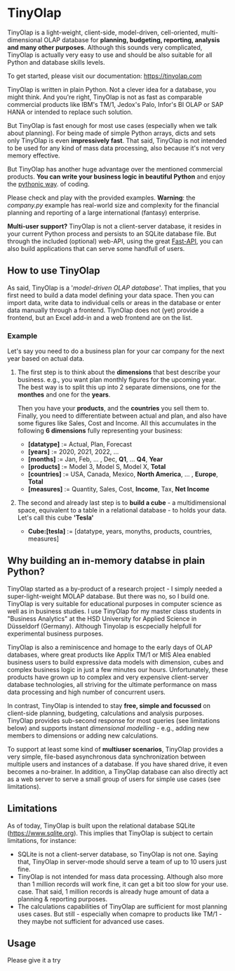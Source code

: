 # TinyOlap 

TinyOlap is a light-weight, client-side, model-driven, cell-oriented, multi-dimensional OLAP 
database for **planning, budgeting, reporting, analysis and many other purposes**. 
Although this sounds very complicated, TinyOlap is actually very easy to use and should 
be also suitable for all Python and database skills levels.

To get started, please visit our documentation: https://tinyolap.com 

TinyOlap is written in plain Python. Not a clever idea for a database, you might think. 
And you're right, TinyOlap is not as fast as comparable commercial products like 
IBM's TM/1, Jedox's Palo, Infor's BI OLAP or SAP HANA or intended to replace such solution. 

But TinyOlap is fast enough for most use cases (especially when we talk about planning). For being made of 
simple Python arrays, dicts and sets only TinyOlap is even **impressively fast**. That said, TinyOlap is not 
intended to be used for any kind of mass data processing, also because it's not very memory effective.  

But TinyOlap has another huge advantage over the mentioned commercial products. **You can write your business 
logic in beautiful Python** and enjoy the [pythonic way](https://www.udacity.com/blog/2020/09/what-is-pythonic-style.html). 
of coding.

Please check and play with the provided examples. **Warning**: the *company.py* example has real-world size and 
complexity for the financial planning and reporting of a large international (fantasy) enterprise. 

**Multi-user support?** TinyOlap is not a client-server database, it resides in your current Python process 
and persists to an SQLite database file. But through the included (optional) web-API, using the great
[Fast-API](https://fastapi.tiangolo.com), you can also build applications that can serve some handfull of users.

## How to use TinyOlap
As said, TinyOlap is a '*model-driven OLAP database*'. That implies, that you first need to build a data model 
defining your data space. Then you can import data, write data to individual cells or areas in the database or enter 
data manually through a frontend. TiynOlap does not (yet) provide a frontend, but an Excel add-in and a web frontend 
are on the list.

### Example
Let's say you need to do a business plan for your car company for the next year based on actual data.
1. The first step is to think about the **dimensions** that best describe your business. e.g., you want plan 
   monthly figures for the upcoming year. The best way is to split this up into 2 separate dimensions, one for 
   the **monthes** and one for the **years**. 
   
   Then you have your **products**, and the **countries** you sell 
   them to. Finally, you need to differentiate between actual and plan, and also have some figures like Sales, 
   Cost and Income. All this accumulates in the following **6 dimensions** fully representing your business:
   - **[datatype]** := Actual, Plan, Forecast
   - **[years]** := 2020, 2021, 2022, ...
   - **[months]** := Jan, Feb, ... , Dec, **Q1**, ... **Q4**, **Year**
   - **[products]** := Model 3, Model S, Model X, **Total**
   - **[countries]** := USA, Canada, Mexico, **North America**, ... , **Europe**, **Total**
   - **[measures]** := Quantity, Sales, Cost, **Income**, Tax, **Net Income**

2. The second and already last step is to **build a cube** - a multidimensional space, equivalent to a table in a 
   relational database - to holds your data. Let's call this cube **'Tesla'**
   - **Cube:[tesla]** := [datatype, years, monyths, products, countries, measures]
   

## Why building an in-memory databse in plain Python? 
TinyOlap started as a by-product of a research project - I simply needed a super-light-weight MOLAP database. 
But there was no, so I build one. TinyOlap is very suitable for educational purposes in computer science as well as 
in business studies. I use TinyOlap for my master class students in "Business Analytics" at the HSD University for 
Applied Science in Düsseldorf (Germany). Although Tinyolap is escpecially helpfull for experimental business purposes.

TinyOlap is also a reminiscence and homage to the early days of OLAP databases, where great products like 
Applix TM/1 or MIS Alea enabled business users to build expressive data models with dimension, cubes and complex 
business logic in just a few minutes our hours. Unfortunately, these products have grown up to complex and 
very expensive client-server database technologies, all striving for the ultimate performance on mass data 
processing and high number of concurrent users.

In contrast, TinyOlap is intended to stay **free, simple and focussed** on 
client-side planning, budgeting, calculations and analysis purposes. TinyOlap provides sub-second 
response for most queries (see limitations below) and supports instant 
*dimensional modelling* - e.g., adding new members to dimensions or adding new calculations.

To support at least some kind of **multiuser scenarios**, TinyOlap provides a very simple, file-based 
asynchronous data synchronization between multiple users and instances of a
database. If you have shared drive, it even becomes a no-brainer. In addition, 
a TinyOlap database can also directly act as a web server to serve a small group 
of users for simple use cases (see limitations).

## Limitations
As of today, TinyOlap is built upon the relational database SQLite 
(https://www.sqlite.org). This implies that TinyOlap is subject to certain 
limitations, for instance:

- SQLite is not a client-server database, so TinyOlap is not one.
  Saying that, TinyOlap in server-mode should serve a team of up to 10 users 
  just fine.
- TinyOlap is not intended for mass data processing. Although also more than
  1 million records will work fine, it can get a bit too slow for your use. 
  case. That said, 1 million records is already huge amount of data a planning
  & reporting purposes.
- The calculations capabilities of TinyOlap are sufficient for most
  planning uses cases. But still - especially when comapre to products like 
  TM/1 - they maybe not sufficient for advanced use cases. 

## Usage 

Please give it a try
